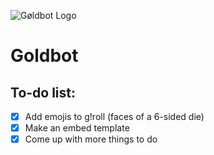 ![Gøldbot Logo](https://i.imgur.com/8bOl5gU.png)

# Goldbot

## To-do list:

- [x] Add emojis to g!roll (faces of a 6-sided die)
- [x] Make an embed template
- [x] Come up with more things to do
